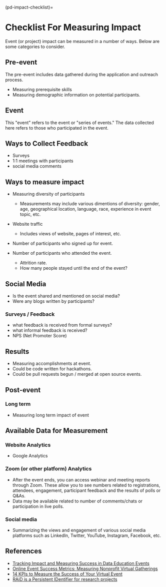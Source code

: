 (pd-impact-checklist)=
# Checklist For Measuring Impact

<!--
> List out the action points you want the readers to take based on the key ideas in your chapter.
> The action points can be categorised according to your subchapters (the key topics of your chapter), and may have sub-action points if necessary.
> Alternatively, you can have a single checklist chronologically ordered to guide your readers to understanding or applying the skills discussed in your subchapter in a step-by-step manner.
> Aim for three action points for each topic, however, you can have more than this threshold.
-->
Event (or project) impact can be measured in a number of ways. Below are some categories to consider.

## Pre-event
The pre-event includes data gathered during the application and outreach process.

- Measuring prerequisite skills
- Measuring demographic information on potential participants.

## Event
This "event" refers to the event or "series of events." The data collected here refers to those who participated in the event.

## Ways to Collect Feedback
- Surveys
- 1:1 meetings with participants
- social media comments

## Ways to measure impact

- Measuring diversity of participants
    - Measurements may include various dimentions of diversity: gender, age, geographical location, language, race, experience in event topic, etc.
    

- Website traffic
    - Includes views of website, pages of interest, etc.
- Number of participants who signed up for event.
- Number of participants who attended the event.
    - Attrition rate.
    - How many people stayed until the end of the event?

## Social Media
- Is the event shared and mentioned on social media?
- Were any blogs written by participants?


### Surveys / Feedback
- what feedback is received from formal surveys?
- what informal feedback is received?
- NPS (Net Promoter Score)

## Results 
- Measuring accomplishments at event.
- Could be code written for hackathons.
- Could be pull requests begun / merged at open source events.

## Post-event

### Long term
- Measuring long term impact of event

## Available Data for Measurement

### Website Analytics
- Google Analytics

### Zoom (or other platform) Analytics
- After the event ends, you can access webinar and meeting reports through Zoom. These allow you to see numbers related to registrations, attendees, engagement, participant feedback and the results of polls or Q&As.
- Data may be available related to number of comments/chats or participation in live polls.

### Social media
- Summarizing the views and engagement of various social media platforms such as LinkedIn, Twitter, YouTube, Instagram, Facebook, etc.

## References
- [Tracking Impact and Measuring Success in Data Education Events](https://eventfund.codeforscience.org/tracking-impact-and-measuring-success-in-data-education-events/)
- [Online Event Success Metrics: Measuring Nonprofit Virtual Gatherings](https://wiredimpact.com/blog/online-event-success-metrics-measuring-nonprofit-virtual-gatherings/)
- [14 KPIs to Measure the Success of Your Virtual Event](https://blog.pigeonholelive.com/measure-virtual-event-roi)
- [RAiD is a Persistent IDentifier for research projects](https://www.raid.org.au/)

<!-- IMPORTANT!

- Use this template to create your chapter's checklist. This file should come after the main content of your chapter, but before the resources section.

BEFORE YOU GO

- Have a look at the Style Guide and the Maintaining Consistency chapters to ensure that you have followed the relevant recommendations on
  - Avoiding HTML
  - Consecutive headers
  - Labels and cross referencing
  - Using images
  - Latin abbreviations
  - References and citations
  - Title casing
  - Matching headers with reference in table of content

-->

